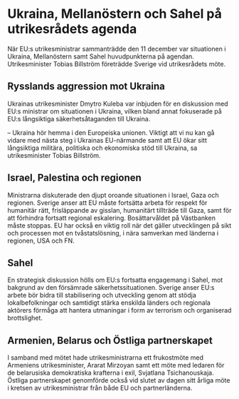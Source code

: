 # Ukraina, Mellanöstern och Sahel på utrikesrådets agenda

När EU:s utrikesministrar sammanträdde den 11 december var situationen i Ukraina, Mellanöstern samt Sahel huvudpunkterna på agendan. Utrikesminister Tobias Billström företrädde Sverige vid utrikesrådets möte.


## Rysslands aggression mot Ukraina

Ukrainas utrikesminister Dmytro Kuleba var inbjuden för en diskussion med EU:s ministrar om situationen i Ukraina, vilken bland annat fokuserade på EU:s långsiktiga säkerhetsåtaganden till Ukraina.

– Ukraina hör hemma i den Europeiska unionen. Viktigt att vi nu kan gå vidare med nästa steg i Ukrainas EU\-närmande samt att EU ökar sitt långsiktiga militära, politiska och ekonomiska stöd till Ukraina, sa utrikesminister Tobias Billström.

## Israel, Palestina och regionen

Ministrarna diskuterade den djupt oroande situationen i Israel, Gaza och regionen. Sverige anser att EU måste fortsätta arbeta för respekt för humanitär rätt, frisläppande av gisslan, humanitärt tillträde till Gaza, samt för att förhindra fortsatt regional eskalering. Bosättarvåldet på Västbanken måste stoppas. EU har också en viktig roll när det gäller utvecklingen på sikt och processen mot en tvåstatslösning, i nära samverkan med länderna i regionen, USA och FN.

## Sahel

En strategisk diskussion hölls om EU:s fortsatta engagemang i Sahel, mot bakgrund av den försämrade säkerhetssituationen. Sverige anser EU:s arbete bör bidra till stabilisering och utveckling genom att stödja lokalbefolkningar och samtidigt stärka enskilda länders och regionala aktörers förmåga att hantera utmaningar i form av terrorism och organiserad brottslighet.

## Armenien, Belarus och Östliga partnerskapet

I samband med mötet hade utrikesministrarna ett frukostmöte med Armeniens utrikesminister, Ararat Mirzoyan samt ett möte med ledaren för de belarusiska demokratiska krafterna i exil, Svjatlana Tsichanouskaja. Östliga partnerskapet genomförde också vid slutet av dagen sitt årliga möte i kretsen av utrikesministrar från både EU och partnerländerna.
